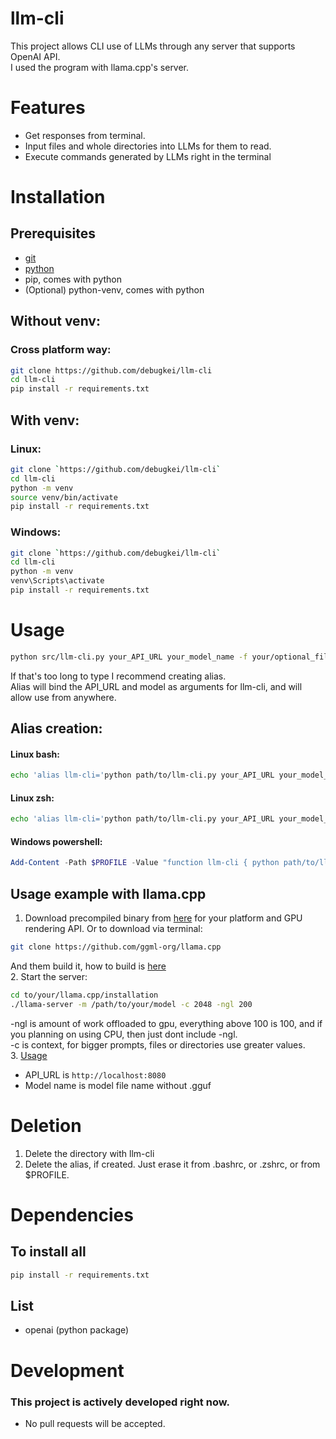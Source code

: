 # llm-cli
This project allows CLI use of LLMs through any server that supports OpenAI API.  
I used the program with llama.cpp's server.  

# Features
* Get responses from terminal.
* Input files and whole directories into LLMs for them to read.
* Execute commands generated by LLMs right in the terminal

# Installation
## Prerequisites
* [git](https://git-scm.com/)
* [python](https://www.python.org/)
* pip, comes with python
* (Optional) python-venv, comes with python

## Without venv:
### Cross platform way:
```sh
git clone https://github.com/debugkei/llm-cli
cd llm-cli
pip install -r requirements.txt
```
## With venv:
### Linux:
```sh
git clone `https://github.com/debugkei/llm-cli`  
cd llm-cli  
python -m venv  
source venv/bin/activate  
pip install -r requirements.txt  
```
### Windows:
```sh
git clone `https://github.com/debugkei/llm-cli`  
cd llm-cli  
python -m venv  
venv\Scripts\activate  
pip install -r requirements.txt  
```

# Usage
```sh
python src/llm-cli.py your_API_URL your_model_name -f your/optional_file -d your/optional_dir your prompt  
```
If that's too long to type I recommend creating alias.  
Alias will bind the API_URL and model as arguments for llm-cli, and will allow use from anywhere.  
## Alias creation:
#### Linux bash:
```bash
echo 'alias llm-cli='python path/to/llm-cli.py your_API_URL your_model_name'' >> ~/.bashrc  
```

#### Linux zsh:
```zsh
echo 'alias llm-cli='python path/to/llm-cli.py your_API_URL your_model_name'' >> ~/.zshrc  
```

#### Windows powershell:
```powershell
Add-Content -Path $PROFILE -Value "function llm-cli { python path/to/llm-cli.py your_API_URL your_model_name }"  
```

## Usage example with llama.cpp
1. Download precompiled binary from [here](https://github.com/ggml-org/llama.cpp/releases) for your platform and GPU rendering API.
  Or to download via terminal:
  ```sh
  git clone https://github.com/ggml-org/llama.cpp
  ```
  And them build it, how to build is [here](https://github.com/ggml-org/llama.cpp#building-the-project)  
2. Start the server:
```sh
cd to/your/llama.cpp/installation  
./llama-server -m /path/to/your/model -c 2048 -ngl 200  
```
-ngl is amount of work offloaded to gpu, everything above 100 is 100, and if you planning on using CPU, then just dont include -ngl.  
-c is context, for bigger prompts, files or directories use greater values.  
3. [Usage](#usage)
  * API_URL is `http://localhost:8080`
  * Model name is model file name without .gguf

# Deletion
1. Delete the directory with llm-cli
2. Delete the alias, if created. Just erase it from .bashrc, or .zshrc, or from $PROFILE.

# Dependencies
## To install all
```sh
pip install -r requirements.txt  
```
## List
* openai (python package)

# Development
### This project is actively developed right now.
* No pull requests will be accepted.
